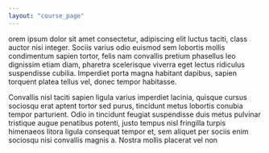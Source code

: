 ```yaml
---
layout: "course_page"
---
```


orem ipsum dolor sit amet consectetur, adipiscing elit luctus taciti, class auctor nisi integer. Sociis varius odio euismod sem lobortis mollis condimentum sapien tortor, felis nam convallis pretium phasellus leo dignissim etiam diam, pharetra scelerisque viverra eget lectus ridiculus suspendisse cubilia. Imperdiet porta magna habitant dapibus, sapien torquent platea tellus vel, donec tempor habitasse.

Convallis nisl taciti sapien ligula varius imperdiet lacinia, quisque cursus sociosqu erat aptent tortor sed purus, tincidunt metus lobortis conubia tempor parturient. Odio in tincidunt feugiat suspendisse duis metus pulvinar tristique augue penatibus potenti, justo tempus nisl fringilla turpis himenaeos litora ligula consequat tempor et, sem aliquet per sociis enim sociosqu nisi convallis magnis a. Nostra mollis placerat vel non
